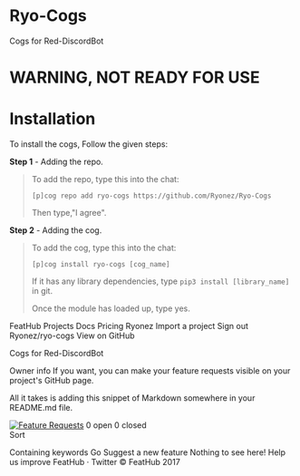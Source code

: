 # Ryo-Cogs
Cogs for Red-DiscordBot

# WARNING, NOT READY FOR USE


# Installation
To install the cogs, Follow the given steps:

**Step 1** - Adding the repo.
> To add the repo, type this into the chat:
>
> ``[p]cog repo add ryo-cogs https://github.com/Ryonez/Ryo-Cogs``
>
> Then type,"I agree".

**Step 2** - Adding the cog.
> To add the cog, type this into the chat:
>
> ``[p]cog install ryo-cogs [cog_name]``
>
> If it has any library dependencies, type ``pip3 install [library_name]`` in git.
>
> Once the module has loaded up, type yes.


 FeatHub
Projects
Docs
Pricing
 Ryonez
Import a project
Sign out
Ryonez/ryo-cogs
 View on GitHub

Cogs for Red-DiscordBot

Owner info If you want, you can make your feature requests visible on your project's GitHub page.

All it takes is adding this snippet of Markdown somewhere in your README.md file.

[![Feature Requests](http://feathub.com/Ryonez/ryo-cogs?format=svg)](http://feathub.com/Ryonez/ryo-cogs)
0 open 0 closed  
Sort 
 

Containing keywords
Go
 Suggest a new feature
Nothing to see here!
Help us improve FeatHub · Twitter
© FeatHub 2017
